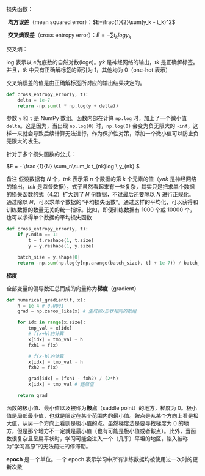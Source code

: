 损失函数：

​	**均方误差**（mean squared error）：$E=\frac{1}{2}\sum(y_k - t_k)^2$

​	**交叉熵误差**（cross entropy error）：$E= -\sum t_k log y_k$



交叉熵：

log 表示以 e为底数的自然对数(loge)。*yk* 是神经网络的输出，*tk* 是正确解标签。并且，*tk* 中只有正确解标签的索引为 1，其他均为 0（one-hot 表示）

交叉熵误差的值是由正确解标签所对应的输出结果决定的。

```python
def cross_entropy_error(y, t):
    delta = 1e-7
    return -np.sum(t * np.log(y + delta))
```

参数 `y` 和 `t` 是 NumPy 数组。函数内部在计算 `np.log` 时，加上了一个微小值 `delta`。这是因为，当出现 `np.log(0)` 时，`np.log(0)` 会变为负无限大的 `-inf`，这样一来就会导致后续计算无法进行。作为保护性对策，添加一个微小值可以防止负无限大的发生。

针对于多个损失函数的公式：

$E = - \frac {1}{N} \sum_n\sum_k t_{nk}log \ y_{nk} $

备注 假设数据有 *N* 个，*tnk* 表示第 *n* 个数据的第 *k* 个元素的值（*ynk* 是神经网络的输出，*tnk* 是监督数据）。式子虽然看起来有一些复杂，其实只是把求单个数据的损失函数的式（4.2）扩大到了 *N* 份数据，不过最后还要除以 *N* 进行正规化。通过除以 *N*，可以求单个数据的“平均损失函数”。通过这样的平均化，可以获得和训练数据的数量无关的统一指标。比如，即便训练数据有 1000 个或 10000 个，也可以求得单个数据的平均损失函数

```python
def cross_entropy_error(y, t):
    if y.ndim == 1:
        t = t.reshape(1, t.size)
        y = y.reshape(1, y.size)

    batch_size = y.shape[0]
    return -np.sum(np.log(y[np.arange(batch_size), t] + 1e-7)) / batch_size
```



**梯度**

全部变量的偏导数汇总而成的向量称为**梯度**（gradient）

```python
def numerical_gradient(f, x):
    h = 1e-4 # 0.0001
    grad = np.zeros_like(x) # 生成和x形状相同的数组

    for idx in range(x.size):
        tmp_val = x[idx]
        # f(x+h)的计算
        x[idx] = tmp_val + h
        fxh1 = f(x)

        # f(x-h)的计算
        x[idx] = tmp_val - h
        fxh2 = f(x)

        grad[idx] = (fxh1 - fxh2) / (2*h)
        x[idx] = tmp_val # 还原值

    return grad
```



函数的极小值、最小值以及被称为**鞍点**（saddle point）的地方，梯度为 0。极小值是局部最小值，也就是限定在某个范围内的最小值。鞍点是从某个方向上看是极大值，从另一个方向上看则是极小值的点。虽然梯度法是要寻找梯度为 0 的地方，但是那个地方不一定就是最小值（也有可能是极小值或者鞍点）。此外，当函数很复杂且呈扁平状时，学习可能会进入一个（几乎）平坦的地区，陷入被称为“学习高原”的无法前进的停滞期。

**epoch** 是一个单位。一个 epoch 表示学习中所有训练数据均被使用过一次时的更新次数